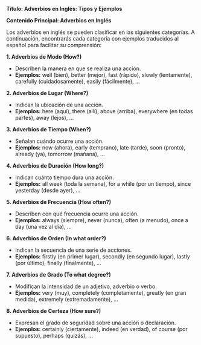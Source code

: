 

**Título: Adverbios en Inglés: Tipos y Ejemplos**


**Contenido Principal: Adverbios en Inglés**

Los adverbios en inglés se pueden clasificar en las siguientes categorías. A continuación, encontrarás cada categoría con ejemplos traducidos al español para facilitar su comprensión:

**1. Adverbios de Modo (How?)**

*   Describen la manera en que se realiza una acción.
*   **Ejemplos:** well (bien), better (mejor), fast (rápido), slowly (lentamente), carefully (cuidadosamente), easily (fácilmente), ...

**2. Adverbios de Lugar (Where?)**

*   Indican la ubicación de una acción.
*   **Ejemplos:** here (aquí), there (allí), above (arriba), everywhere (en todas partes), away (lejos), ...

**3. Adverbios de Tiempo (When?)**

*   Señalan cuándo ocurre una acción.
*   **Ejemplos:** now (ahora), early (temprano), late (tarde), soon (pronto), already (ya), tomorrow (mañana), ...

**4. Adverbios de Duración (How long?)**

*   Indican cuánto tiempo dura una acción.
*   **Ejemplos:** all week (toda la semana), for a while (por un tiempo), since yesterday (desde ayer), ...

**5. Adverbios de Frecuencia (How often?)**

*   Describen con qué frecuencia ocurre una acción.
*   **Ejemplos:** always (siempre), never (nunca), often (a menudo), once a day (una vez al día), ...

**6. Adverbios de Orden (In what order?)**

*   Indican la secuencia de una serie de acciones.
*   **Ejemplos:** firstly (en primer lugar), secondly (en segundo lugar), lastly (por último), finally (finalmente), ...

**7. Adverbios de Grado (To what degree?)**

*   Modifican la intensidad de un adjetivo, adverbio o verbo.
*   **Ejemplos:** very (muy), completely (completamente), greatly (en gran medida), extremely (extremadamente), ...

**8. Adverbios de Certeza (How sure?)**

*   Expresan el grado de seguridad sobre una acción o declaración.
*   **Ejemplos:** certainly (ciertamente), indeed (en verdad), of course (por supuesto), perhaps (quizás), ...

